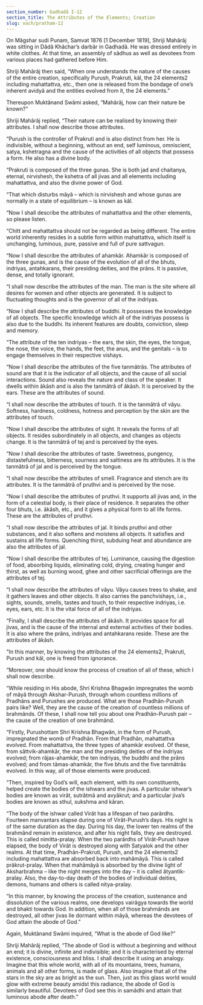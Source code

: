 ```yaml
---
section_number: Gadhadã I-12 
section_title: The Attributes of the Elements; Creation
slug: vach/pratham-12
---
```

On Mãgshar sudi Punam, Samvat 1876 [1 December 1819],  Shriji Mahãrãj was sitting in Dãdã Khãchar’s darbãr in Gadhadã.  He was dressed entirely in white clothes. At that time, an assembly  of sãdhus as well as devotees from various places had gathered before  Him.

Shriji Mahãrãj then said, “When one understands the nature of  the causes of the entire creation, specifically Purush, Prakruti, kãl,  the 24 elements2 including mahattattva, etc., then one is released  from the bondage of one’s inherent avidyã and the entities evolved  from it, the 24 elements.”

Thereupon Muktãnand Swãmi asked, “Mahãrãj, how can their  nature be known?”

Shriji Mahãrãj replied, “Their nature can be realised by knowing  their attributes. I shall now describe those attributes.

“Purush is the controller of Prakruti and is also distinct from  her. He is indivisible, without a beginning, without an end, self luminous, omniscient, satya, kshetragna and the cause of the activities of all objects that possess a form. He also has a divine  body.

“Prakruti is composed of the three gunas. She is both jad and  chaitanya, eternal, nirvishesh, the kshetra of all jivas and all elements including mahattattva, and also the divine power of God.

“That which disturbs mãyã – which is nirvishesh and whose  gunas are normally in a state of equilibrium – is known as kãl.

“Now I shall describe the attributes of mahattattva and the  other elements, so please listen.

“Chitt and mahattattva should not be regarded as being different. The entire world inherently resides in a subtle  form within  mahattattva, which itself is unchanging, luminous, pure, passive and full of pure sattvagun.

“Now I shall describe the attributes of ahamkãr. Ahamkãr is  composed of the three gunas, and is the cause of the evolution of all of  the bhuts, indriyas, antahkarans, their presiding deities, and the  prãns. It is passive, dense, and totally ignorant.

“I shall now describe the attributes of the man. The man is the  site where all desires for women and other objects are generated. It  is subject to fluctuating thoughts and is the governor of all of the  indriyas.

“Now I shall describe the attributes of buddhi. It possesses the  knowledge of all objects. The specific knowledge which all of the  indriyas possess is also due to the buddhi. Its inherent features are  doubts, conviction, sleep and memory.

“The attribute of the ten indriyas – the ears, the skin, the eyes,  the tongue, the nose, the voice, the hands, the feet, the anus, and the  genitals – is to engage themselves in their respective vishays.

“Now I shall describe the attributes of the five tanmãtrãs. The  attributes of sound are that it is the indicator of all objects, and the  cause of all social interactions. Sound also reveals the nature and  class of the speaker. It dwells within ãkãsh and is also the tanmãtrã of ãkãsh. It is perceived by the ears. These are the attributes of  sound.

“I shall now describe the attributes of touch. It is the tanmãtrã of vãyu. Softness, hardness, coldness, hotness and perception by the  skin are the attributes of touch.

“Now I shall describe the attributes of sight. It reveals the forms of all objects. It resides subordinately in all objects, and changes as objects change. It is the tanmãtrã of tej and is perceived  by the eyes.

“Now I shall describe the attributes of taste. Sweetness, pungency, distastefulness, bitterness, sourness and saltiness are its  attributes. It is the tanmãtrã of jal and is perceived by the tongue.

“I shall now describe the attributes of smell. Fragrance and  stench are its attributes. It is the tanmãtrã of pruthvi and is  perceived by the nose.

“Now I shall describe the attributes of pruthvi. It supports all  jivas and, in the form of a celestial body, is their place of residence.  It separates the other four bhuts, i.e. ãkãsh, etc., and it gives a physical form to all life forms. These are the attributes of pruthvi.

“I shall now describe the attributes of jal. It binds pruthvi and  other substances, and it also softens and moistens all objects. It  satisfies and sustains all life forms. Quenching thirst, subduing heat  and abundance are also the attributes of jal.

“Now I shall describe the attributes of tej. Luminance, causing  the digestion of food, absorbing liquids, eliminating cold, drying, creating hunger and thirst, as well as burning wood, ghee and other  sacrificial offerings are the attributes of tej.

“I shall now describe the attributes of vãyu. Vãyu causes trees  to shake, and it gathers leaves and other objects. It also carries the  panchvishays, i.e., sights, sounds, smells, tastes and touch, to their  respective indriyas, i.e. eyes, ears, etc. It is the vital force of all of the  indriyas.

“Finally, I shall describe the attributes of ãkãsh. It provides  space for all jivas, and is the cause of the internal and external  activities of their bodies. It is also where the prãns, indriyas and  antahkarans reside. These are the attributes of ãkãsh.

"In this manner, by knowing the attributes of the 24 elements2,  Prakruti, Purush and kãl, one is freed from ignorance.

“Moreover, one should know the process of creation of all of these, which I shall now describe.

“While residing in His abode, Shri Krishna Bhagwãn  impregnates the womb of mãyã through Akshar-Purush, through  whom countless millions of Pradhãns and Purushes are produced.  What are those Pradhãn-Purush pairs like? Well, they are the cause  of the creation of countless millions of brahmãnds. Of these, I shall  now tell you about one Pradhãn-Purush pair – the cause of the creation of one brahmãnd.

“Firstly, Purushottam Shri Krishna Bhagwãn, in the form of  Purush, impregnated the womb of Pradhãn. From that Pradhãn,  mahattattva evolved. From mahattattva, the three types of ahamkãr evolved. Of these, from sãttvik-ahamkãr, the man and the presiding  deities of the indriyas evolved; from rãjas-ahamkãr, the ten indriyas,  the buddhi and the prãns evolved; and from tãmas-ahamkãr, the five  bhuts and the five tanmãtrãs evolved. In this way, all of those elements were produced.

“Then, inspired by God’s will, each element, with its own constituents, helped create the bodies of the ishwars and the jivas. A  particular ishwar’s bodies are known as virãt, sutrãtmã and avyãkrut; and a particular jiva’s bodies are known as sthul, sukshma and kãran.

“The body of the ishwar called Virãt has a lifespan of two parãrdhs. Fourteen manvantars elapse during one of Virãt-Purush’s  days. His night is of the same duration as the day. During his day,  the lower ten realms of the brahmãnd remain in existence, and after  his night falls, they are destroyed. This is called nimitta-pralay.  When the two parãrdhs of Virãt-Purush have elapsed, the body of  Virãt is destroyed along with Satyalok and the other realms. At that  time, Pradhãn-Prakruti, Purush, and the 24 elements2 including mahattattva are absorbed back into mahãmãyã. This is called prãkrut-pralay. When that mahãmãyã is absorbed by the divine  light of Aksharbrahma – like the night merges into the day – it is  called ãtyantik-pralay. Also, the day-to-day death of the bodies of  individual deities, demons, humans and others is called nitya-pralay.

“In this manner, by knowing the process of the creation, sustenance and dissolution of the various realms, one develops  vairãgya towards the world and bhakti towards God. In addition,  when all of those brahmãnds are destroyed, all other jivas lie dormant within mãyã, whereas the devotees of God attain the abode  of God.”

Again, Muktãnand Swãmi inquired, “What is the abode of God  like?”

Shriji Mahãrãj replied, “The abode of God is without a beginning  and without an end; it is divine, infinite and indivisible; and it is  characterised by eternal existence, consciousness and bliss. I shall  describe it using an analogy. Imagine that this whole world, with all  of its mountains, trees, humans, animals and all other forms, is  made of glass. Also imagine that all of the stars in the sky are as  bright as the sun. Then, just as this glass world would glow with  extreme beauty amidst this radiance, the abode of God is similarly  beautiful. Devotees of God see this in samãdhi and attain that  luminous abode after death.”

